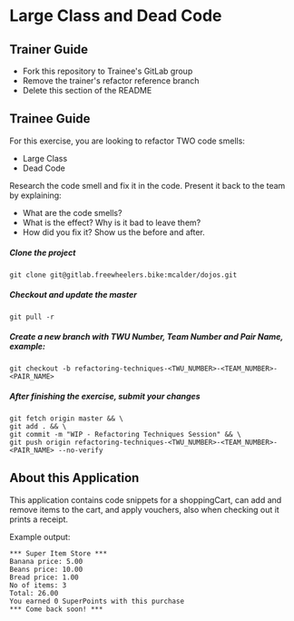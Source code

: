 # Large Class and Dead Code

## Trainer Guide

* Fork this repository to Trainee's GitLab group
* Remove the trainer's refactor reference branch
* Delete this section of the README

## Trainee Guide

For this exercise, you are looking to refactor TWO code smells:
* Large Class
* Dead Code

Research the code smell and fix it in the code.
Present it back to the team by explaining:
* What are the code smells?
* What is the effect? Why is it bad to leave them?
* How did you fix it? Show us the before and after.

##### Clone the project
```shell
git clone git@gitlab.freewheelers.bike:mcalder/dojos.git
```

##### Checkout and update the master
```shell
git pull -r
```

##### Create a new branch with TWU Number, Team Number and Pair Name, example:
```shell
git checkout -b refactoring-techniques-<TWU_NUMBER>-<TEAM_NUMBER>-<PAIR_NAME>
```

##### After finishing the exercise, submit your changes
```shell
git fetch origin master && \
git add . && \
git commit -m "WIP - Refactoring Techniques Session" && \
git push origin refactoring-techniques-<TWU_NUMBER>-<TEAM_NUMBER>-<PAIR_NAME> --no-verify
```

## About this Application

This application contains code snippets for a shoppingCart, can add and remove items to the cart, and apply vouchers, 
also when checking out it prints a receipt.

Example output:

```
*** Super Item Store ***
Banana price: 5.00
Beans price: 10.00
Bread price: 1.00
No of items: 3
Total: 26.00
You earned 0 SuperPoints with this purchase
*** Come back soon! ***
```
